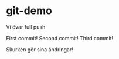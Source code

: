 # git-demo
Vi övar full push

First commit!
Second commit!
Third commit!

Skurken gör sina ändringar!
